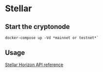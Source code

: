# Stellar

## Start the cryptonode

```shell
docker-compose up -Vd *mainnet or testnet*`
```

## Usage

[Stellar Horizon API reference](https://developers.stellar.org/api/introduction/)
